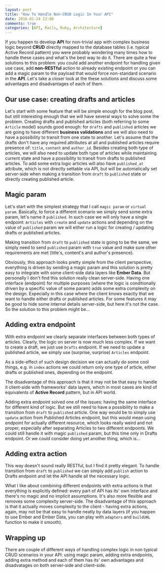 ```yaml
---
layout: post
title: "How To Handle Non-CRUD Logic In Your API"
date: 2016-01-24 22:00
comments: true
categories: [API, Rails, Ruby, Architecture]
---
```


<p>If you happen to develop <strong>API</strong> for non-trivial app with complex business logic beyond <strong>CRUD</strong> directly mapped to the database tables (i.e. typical Active Record pattern) you were probably wondering many times how to handle these cases and what's the best way to do it. There are quite a few solutions to this problem: you could add another endpoint for handling given use case, add <strong>non-RESTful</strong> action to already existing endpoint or you can add a magic param to the payload that would force non-standard scenario in the <strong>API</strong>. Let's take a closer look at the these solutions and discuss some advantages and disadvantages of each of them.</p>

<h2>Our use case: creating drafts and articles</h2>

<p>Let's start with some feature that will be simple enough for the blog post, but still interesting enough that we will have several ways to solve some the problem. Creating drafts and published articles (both referring to some <code>Article</code> model) sounds good enough: for <code>drafts</code> and <code>published</code> articles we are going to have different <strong>business validations</strong> and we will also need to have a possibility to transit from one state to another. Let's assume that the drafts don't have any required attributes at all and published articles require presence of: <code>title</code>, <code>content</code> and <code>author_id</code>. Besides creating both type of articles, we will also need to update both type of articles while maintaining current state and have a possibility to transit from drafts to published articles. To add some extra logic articles will also have <code>published_at</code> attribute, which is not directly settable via API, but will be automatically set server-side when making a transition from <code>draft</code> to <code>published</code> state or directly creating published article.</p>

<h2>Magic param</h2>

<p>Let's start with the simplest strategy that I call <code>magic param</code> or <code>virtual param</code>. Basically, to force a different scenario we simply send some extra param, let's name it <code>published</code>. In such case we will only have a single endpoint: <code>Articles</code> with <code>create</code> and <code>update</code> actions and depending on the value of <code>published</code> param we will either run a logic for creating / updating drafts or published articles.</p>

<p>Making transition from <code>draft</code> to <code>published</code> state is going to be the same, we simply need to send <code>published</code> param with <code>true</code> value and make sure other requirements are met (title's, content's and author's presence).</p>

<p>Obviously, this approach looks pretty simple from the client perspective, everything is driven by sending a magic param and this solution is pretty easy to integrate with some client-side data layers like <strong>Ember Data</strong>. But personally I don't find this solution really clean server-side. Having one interface (endpoint) for multiple purposes (where the logic is conditionally driven by a specific value of some param) adds some extra complexity on the design. Expecially in this case where the client knows exactly that we want to handle either drafts or published articles. For some features it may be good to hide some internal details server-side, but here it's not the case. So the solution to this problem might be...</p>

<h2>Adding extra endpoint</h2>

<p>With extra endpoint we clearly separate interfaces between both types of articles. Clearly, the logic on server is now much less complex. If we want to create a draft, we just use <code>Drafts</code> endpoint. If we need to update a published article, we simply use (surprise, surprise) <code>Articles</code> endpoint.</p>

<p>As a side-effect of such design decision we can actually do some cool things, e.g. in <code>index</code> actions we could return only one type of article, either drafts or published ones, depending on the endpoint.</p>

<p>The disadvantage of this approach is that it may not be that easy to handle it client-side with frameworks' data layers, which in most cases are kind of equivalents of <strong>Active Record</strong> pattern, but in API world.</p>

<p>Adding extra endpoint solved one of the issues: having the same interface for different kind of logic. But we still need to have a possibility to make a transition from <code>draft</code> to <code>published</code> article. One way would be to simply use <code>update</code> action from Published Articles endpoint, but this would mean using endpoint for actually different resource, which looks really weird and not proper, especially after separating Articles to two different endpoints. We could still handle it with magic <code>published</code> param, but this time only in Drafts endpoint. Or we could consider doing yet another thing, which is...</p>

<h2>Adding extra action</h2>

<p>This way doesn't sound really RESTful, but I find it pretty elegant. To handle transition from <code>draft</code> to <code>published</code> we can simply add <code>publish</code> action to Drafts endpoint and let the API handle all the necessary logic.</p>

<p>What I like about combining different endpoints with extra actions is that everything is explicitly defined: every part of API has its' own interface and there's no magic and no implicit assumptions. It's also more flexible and removes some complexity server-side. The disadvantage of this approach is that it actually moves complexity to the client - having extra actions, again, may not be that easy to handle neatly by data layers (if you happen to use Ember and Ember Data, you can play with <code>adapters</code> and <code>buildURL</code> function to make it smooth).</p>

<h2>Wrapping up</h2>

<p>There are couple of different ways of handling complex logic in non typical CRUD scenarios in your API: using magic param, adding extra endpoints, adding extra method and each of them has its' own advantages and disadvatages on both server-side and client-side.</p>
